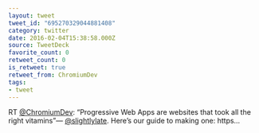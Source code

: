 ```yaml
---
layout: tweet
tweet_id: "695270329044881408"
category: twitter
date: 2016-02-04T15:38:58.000Z
source: TweetDeck
favorite_count: 0
retweet_count: 0
is_retweet: true
retweet_from: ChromiumDev
tags:
- tweet
---
```


RT [@ChromiumDev](https://twitter.com/@ChromiumDev): “Progressive Web Apps are websites that took all the right vitamins”— [@slightlylate](https://twitter.com/@slightlylate). Here’s our guide to making one: https…
